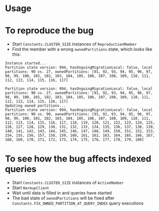# Usage

# To reproduce the bug

- Start `Constants.CLUSTER_SIZE` instances of `ReproductionMember`
- Find the member with a wrong `ownedPartitions` state, which looks like this:

```
Instance started...
Partition state version: 994, hasOngoingMigrationLocal: false, local partitions: 90 vs. 27, ownedPartitions: [91, 92, 93, 94, 95, 96, 97, 98, 99, 100, 101, 102, 103, 104, 105, 106, 107, 108, 109, 110, 111, 112, 113, 114, 115, 116, 117]

Partition state version: 994, hasOngoingMigrationLocal: false, local partitions: 90 vs. 27, ownedPartitions: [91, 92, 93, 94, 95, 96, 97, 98, 99, 100, 101, 102, 103, 104, 105, 106, 107, 108, 109, 110, 111, 112, 113, 114, 115, 116, 117]
Updating owned partitions...
Partition state version: 994, hasOngoingMigrationLocal: false, local partitions: 90 vs. 90, ownedPartitions: [91, 92, 93, 94, 95, 96, 97, 98, 99, 100, 101, 102, 103, 104, 105, 106, 107, 108, 109, 110, 111, 112, 113, 114, 115, 116, 117, 118, 119, 120, 121, 122, 123, 124, 125, 126, 127, 128, 129, 130, 131, 132, 133, 134, 135, 136, 137, 138, 139, 140, 141, 142, 143, 144, 145, 146, 147, 148, 149, 150, 151, 152, 153, 154, 155, 156, 157, 158, 159, 160, 161, 162, 163, 164, 165, 166, 167, 168, 169, 170, 171, 172, 173, 174, 175, 176, 177, 178, 179, 180]
```

# To see how the bug affects indexed queries 

- Start `Constants.CLUSTER_SIZE` instances of `ActiveMember`
- Start `WarmupClient`
- Wait until data is filled in and queries have started
- The bad state of `ownedPartitions` will be fixed after `Constants.FIX_OWNED_PARTITION_AT_QUERY_INDEX` query executions
